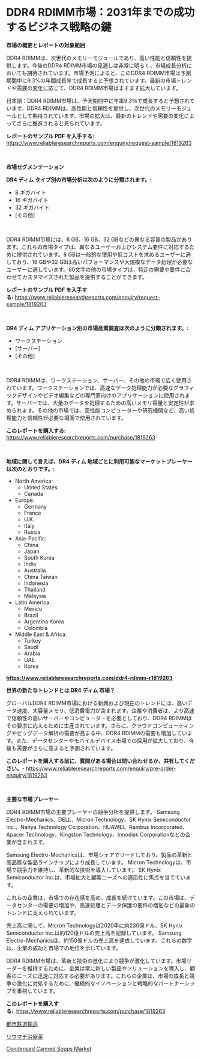 <p><h1>DDR4 RDIMM市場：2031年までの成功するビジネス戦略の鍵</h1></p><p><strong>市場の概要とレポートの対象範囲</strong></p>
<p><p>DDR4 RDIMMは、次世代のメモリーモジュールであり、高い性能と信頼性を提供します。今後のDDR4 RDIMM市場の見通しは非常に明るく、市場成長分析においても期待されています。市場予測によると、このDDR4 RDIMM市場は予測期間中に9.3%の年間成長率で成長すると予想されています。最新の市場トレンドや需要の変化に応じて、DDR4 RDIMM市場はますます拡大しています。</p><p>日本語：DDR4 RDIMM市場は、予測期間中に年率9.3％で成長すると予想されています。DDR4 RDIMMは、高性能と信頼性を提供し、次世代のメモリーモジュールとして期待されています。市場の拡大は、最新のトレンドや需要の変化によってさらに推進されると見られています。</p></p>
<p><strong>レポートのサンプル PDF を入手する:</strong> <a href="https://www.reliableresearchreports.com/enquiry/request-sample/1819263">https://www.reliableresearchreports.com/enquiry/request-sample/1819263</a></p>
<p>&nbsp;</p>
<p><strong>市場セグメンテーション</strong></p>
<p><strong>DR4 ディム タイプ別の市場分析は次のように分類されます。:</strong></p>
<p><ul><li>8 ギガバイト</li><li>16 ギガバイト</li><li>32 ギガバイト</li><li>[その他]</li></ul></p>
<p>&nbsp;</p>
<p><p>DDR4 RDIMM市場には、8 GB、16 GB、32 GBなどの異なる容量の製品があります。これらの市場タイプは、異なるユーザーおよびシステム要件に対応するために提供されています。8 GBは一般的な使用や低コストを求めるユーザーに適しており、16 GBや32 GBは高いパフォーマンスや大規模なデータ処理が必要なユーザーに適しています。80文字の他の市場タイプは、特定の需要や要件に合わせてカスタマイズされた製品を提供することができます。</p></p>
<p><strong>レポートのサンプル PDF を入手する:</strong>&nbsp;<a href="https://www.reliableresearchreports.com/enquiry/request-sample/1819263">https://www.reliableresearchreports.com/enquiry/request-sample/1819263</a></p>
<p>&nbsp;</p>
<p><strong> DR4 ディム アプリケーション別の市場産業調査は次のように分類されます。:</strong></p>
<p><ul><li>ワークステーション</li><li>[サーバー]</li><li>[その他]</li></ul></p>
<p>&nbsp;</p>
<p><p>DDR4 RDIMMは、ワークステーション、サーバー、その他の市場で広く使用されています。ワークステーションでは、高速なデータ処理能力が必要なグラフィックデザインやビデオ編集などの専門家向けのアプリケーションに使用されます。サーバーでは、大量のデータを処理するための高いメモリ容量と安定性が求められます。その他の市場では、高性能コンピューターや研究機関など、高い処理能力と信頼性が必要な場面で使用されています。</p></p>
<p><strong>このレポートを購入する:</strong>&nbsp; <a href="https://www.reliableresearchreports.com/purchase/1819263">https://www.reliableresearchreports.com/purchase/1819263</a></p>
<p>&nbsp;</p>
<p><strong>地域に関して言えば、DR4 ディム 地域ごとに利用可能なマーケットプレーヤーは次のとおりです。:</strong></p>
<p><ul>
    <li>
        North America:
        <ul>
            <li>United States</li>
            <li>Canada</li>
        </ul>
    </li>
    <li>
        Europe:
        <ul>
            <li>Germany</li>
            <li>France</li>
            <li>U.K.</li>
            <li>Italy</li>
            <li>Russia</li>
        </ul>
    </li>
    <li>
        Asia-Pacific:
        <ul>
            <li>China</li>
            <li>Japan</li>
            <li>South Korea</li>
            <li>India</li>
            <li>Australia</li>
            <li>China Taiwan</li>
            <li>Indonesia</li>
            <li>Thailand</li>
            <li>Malaysia</li>
        </ul>
    </li>
    <li>
        Latin America:
        <ul>
            <li>Mexico</li>
            <li>Brazil</li>
            <li>Argentina Korea</li>
            <li>Colombia</li>
        </ul>
    </li>
    <li>
        Middle East & Africa:
        <ul>
            <li>Turkey</li>
            <li>Saudi</li>
            <li>Arabia</li>
            <li>UAE</li>
            <li>Korea</li>
        </ul>
    </li>
    </ul></p>
<p><strong><a href="https://www.reliableresearchreports.com/ddr4-rdimm-r1819263">https://www.reliableresearchreports.com/ddr4-rdimm-r1819263</a></strong>&nbsp;</p>
<p><strong>世界の新たなトレンドとは DR4 ディム 市場？</strong></p>
<p><p>グローバルDDR4 RDIMM市場における新興および現在のトレンドには、高いデータ速度、大容量メモリ、低消費電力が含まれます。企業や消費者は、より高速で信頼性の高いサーバーやコンピューターを必要としており、DDR4 RDIMMはその要求に応えるために生産されています。さらに、クラウドコンピューティングやビッグデータ解析の需要が高まる中、DDR4 RDIMMの需要も増加しています。また、データセンターやモバイルデバイス市場での採用が拡大しており、今後も需要がさらに高まると予測されています。</p></p>
<p><strong>このレポートを購入する前に、質問がある場合は問い合わせるか、共有してください。</strong>- <a href="https://www.reliableresearchreports.com/enquiry/pre-order-enquiry/1819263">https://www.reliableresearchreports.com/enquiry/pre-order-enquiry/1819263</a></p>
<p>&nbsp;</p>
<p><strong>主要な市場プレーヤー</strong></p>
<p><p>DDR4 RDIMM市場の主要プレーヤーの競争分析を提供します。 Samsung Electro-Mechanics、DELL、Micron Technology、SK Hynix Semiconductor Inc.、Nanya Technology Corporation、HUAWEI、Rambus Incorporated、Apacer Technology、Kingston Technology、Innodisk Corporationなどの企業が含まれます。 </p><p>Samsung Electro-Mechanicsは、市場シェアでリードしており、製品の革新と高品質な製品ラインナップにより成長しています。 Micron Technologyは、市場で競争力を維持し、革新的な技術を導入しています。 SK Hynix Semiconductor Inc.は、市場拡大と顧客ニーズへの適応性に焦点を当てています。 </p><p>これらの企業は、市場での存在感を高め、成長を続けています。この市場は、データセンターの需要の増加や、高速処理とデータ保護の要件の増加などの最新のトレンドに支えられています。 </p><p>売上高に関して、Micron Technologyは2020年に約230億ドル、SK Hynix Semiconductor Inc.は約120億ドルの売上高を記録しています。 Samsung Electro-Mechanicsは、約150億ドルの売上高を達成しています。これらの数字は、企業の成功と市場での地位を示しています。</p><p>DDR4 RDIMM市場は、革新と技術の進化により競争が激化しています。市場リーダーを維持するために、企業は常に新しい製品やソリューションを導入し、顧客のニーズに迅速に対応する必要があります。これらの企業は、市場の成長と競争の激化に対処するために、継続的なイノベーションと戦略的なパートナーシップを重視しています。</p></p>
<p><strong>このレポートを購入する:</strong>&nbsp;&nbsp;<a href="https://www.reliableresearchreports.com/purchase/1819263">https://www.reliableresearchreports.com/purchase/1819263</a></p>
<p><p><a href="https://medium.com/@kimalker_178/%E9%83%BD%E5%B8%82%E9%89%84%E9%81%93%E8%BC%B8%E9%80%81%E5%B8%82%E5%A0%B4%E3%83%AC%E3%83%9D%E3%83%BC%E3%83%88%E3%81%AF-%E3%81%93%E3%81%AE%E5%B8%82%E5%A0%B4%E3%81%AE%E6%9C%80%E6%96%B0%E3%81%AE%E3%83%88%E3%83%AC%E3%83%B3%E3%83%89%E3%81%A8%E6%88%90%E9%95%B7%E6%A9%9F%E4%BC%9A%E3%82%92%E6%98%8E%E3%82%89%E3%81%8B%E3%81%AB%E3%81%97%E3%81%A6%E3%81%84%E3%81%BE%E3%81%99-4314b0dc73e9">都市鉄道輸送</a></p><p><a href="https://medium.com/@amal.rattrout/%E3%83%AA%E3%82%A6%E3%83%9E%E3%83%81%E6%B2%BB%E7%99%82%E5%B8%82%E5%A0%B4-%E7%AB%B6%E4%BA%89%E5%88%86%E6%9E%90-%E5%B8%82%E5%A0%B4%E3%83%88%E3%83%AC%E3%83%B3%E3%83%89-%E3%81%8A%E3%82%88%E3%81%B32031%E5%B9%B4%E3%81%BE%E3%81%A7%E3%81%AE%E4%BA%88%E6%B8%AC-29d4d4c8575f">リウマチ治療薬</a></p><p><a href="https://copper-carbon-84f.notion.site/Condensed-Canned-Soups-Market-Comprehensive-Assessment-by-Type-Application-and-Geography-0b1a6c3145ba40b29f7f9fff0b5ad66e">Condensed Canned Soups Market</a></p></p>
